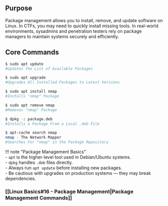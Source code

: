 ## Purpose
Package management allows you to install, remove, and update software on Linux. In CTFs, you may need to quickly install missing tools. In real-world environments, sysadmins and penetration testers rely on package managers to maintain systems securely and efficiently.

## Core Commands
```bash
$ sudo apt update
#Updates the List of Available Packages

$ sudo apt upgrade
#Upgrades All Installed Packages to Latest Versions

$ sudo apt install nmap
#Installs "nmap" Package

$ sudo apt remove nmap
#Removes "nmap" Package

$ dpkg -i package.deb
#Installs a Package From a Local .deb File

$ apt-cache search nmap
nmap - The Network Mapper
#Searches For "nmap" in the Package Repository
```

!!! note "Package Management Basics"  
	- `apt` is the higher-level tool used in Debian/Ubuntu systems.  
	- `dpkg` handles `.deb` files directly.  
	- Always run `apt update` before installing new packages.  
	- Be cautious with upgrades on production systems — they may break dependencies.

### [[Linux Basics#16 - Package Management|Package Management Commands]]
